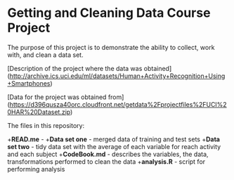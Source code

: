 # Getting and Cleaning Data Course Project

The purpose of this project is to demonstrate the ability to collect, work with, and clean a data set.

[Description of the project where the data was obtained] (http://archive.ics.uci.edu/ml/datasets/Human+Activity+Recognition+Using+Smartphones)

[Data for the project was obtained from] (https://d396qusza40orc.cloudfront.net/getdata%2Fprojectfiles%2FUCI%20HAR%20Dataset.zip)

The files in this repository:

+**READ.me** - 
+**Data set one** - merged data of training and test sets
+**Data set two** - tidy data set with the average of each variable for reach activity and each subject
+**CodeBook.md** - describes the variables, the data, transformations performed to clean the data
+**analysis.R** - script for performing analysis

